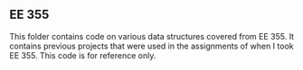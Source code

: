 ## EE 355
This folder contains code on various data structures covered from EE 355. It contains previous projects that were used in the assignments of when I took EE 355. This code is for reference only.
